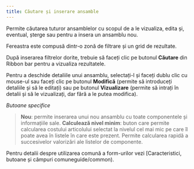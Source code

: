 ```yaml
---
title: Căutare și inserare ansamble
---
```


Permite căutarea tuturor ansamblelor cu scopul de a le vizualiza, edita și, eventual, șterge sau pentru a insera un ansamblu nou.  

Fereastra este compusă dintr-o zonă de filtrare și un grid de rezultate.

După inserarea filtrelor dorite, trebuie să faceți clic pe butonul **Căutare** din Ribbon bar pentru a vizualiza rezultatele.

Pentru a deschide detaliile unui ansamblu, selectați-l și faceți dublu clic cu mouse-ul sau faceți clic pe butonul **Modifică** (permite să introduceți detaliile și să le editați) sau pe  butonul **Vizualizare**  (permite să intrați în detalii și să le vizualizați, dar fără a le putea modifica).

*Butoane specifice*  

> **Nou**: permite inserarea unui nou ansamblu cu toate componentele și informațiile sale.
> **Calculează nivel minim**: buton care permite calcularea costului articolului selectat la nivelul cel mai mic pe care îl poate avea în listele în care este prezent. Permite calcularea rapidă a succesivelor valorizări ale listelor de componente.    

Pentru detalii despre utilizarea comună a form-urilor vezi [Caracteristici, butoane și câmpuri comuneguide/common).